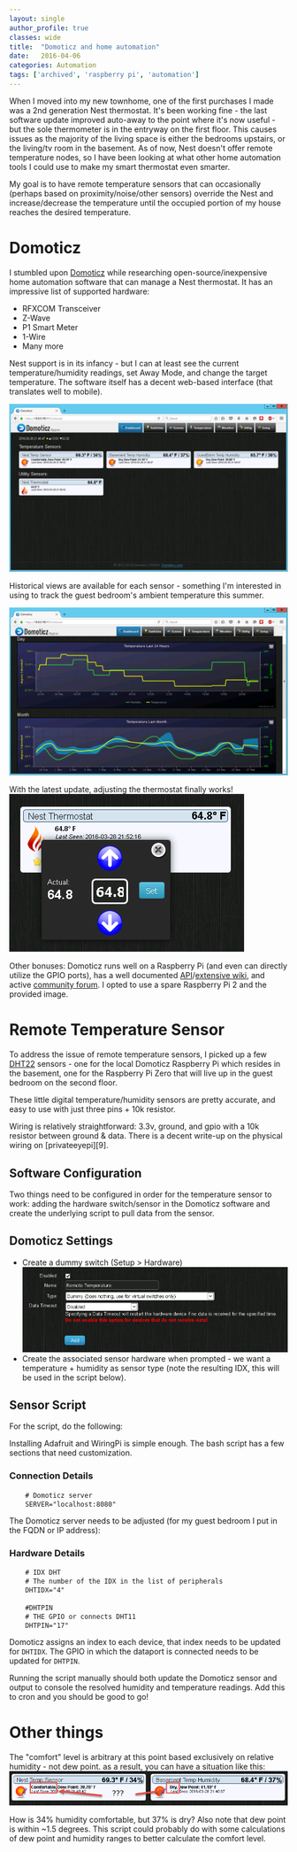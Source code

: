 ```yaml
---
layout: single
author_profile: true
classes: wide
title:  "Domoticz and home automation"
date:   2016-04-06
categories: Automation
tags: ['archived', 'raspberry pi', 'automation']
---
```

When I moved into my new townhome, one of the first purchases I made was a 2nd generation Nest thermostat. It's been working fine - the last software update improved auto-away to the point where it's now useful - but the sole thermometer is in the entryway on the first floor. This causes issues as the majority of the living space is either the bedrooms upstairs, or the living/tv room in the basement. As of now, Nest doesn't offer remote temperature nodes, so I have been looking at what other home automation tools I could use to make my smart thermostat even smarter.

My goal is to have remote temperature sensors that can occasionally (perhaps based on proximity/noise/other sensors) override the Nest and increase/decrease the temperature until the occupied portion of my house reaches the desired temperature.

# Domoticz

I stumbled upon [Domoticz][1] while researching open-source/inexpensive home automation software that can manage a Nest thermostat. It has an impressive list of supported hardware:

* RFXCOM Transceiver
* Z-Wave
* P1 Smart Meter
* 1-Wire
* Many more

Nest support is in its infancy - but I can at least see the current temperature/humidity readings, set Away Mode, and change the target temperature. The software itself has a decent web-based interface (that translates well to mobile).

![Main Page](/images/domoticz1.png)

Historical views are available for each sensor - something I'm interested in using to track the guest bedroom's ambient temperature this summer.

![Historical View](/images/domoticz2.png)

With the latest update, adjusting the thermostat finally works!
![Changing the Temperature](/images/domoticz3.png)

Other bonuses: Domoticz runs well on a Raspberry Pi (and even can directly utilize the GPIO ports), has a well documented [API][2]/[extensive wiki][3], and active [community forum][4]. I opted to use a spare Raspberry Pi 2 and the provided image.

# Remote Temperature Sensor

To address the issue of remote temperature sensors, I picked up a few [DHT22][5] sensors - one for the local Domoticz Raspberry Pi which resides in the basement, one for the Raspberry Pi Zero that will live up in the guest bedroom on the second floor.

These little digital temperature/humidity sensors are pretty accurate, and easy to use with just three pins + 10k resistor.

Wiring is relatively straightforward: 3.3v, ground, and gpio with a 10k resistor between ground & data. There is a decent write-up on the physical wiring on [privateeyepi][9].

## Software Configuration

Two things need to be configured in order for the temperature sensor to work: adding the hardware switch/sensor in the Domoticz software and create the underlying script to pull data from the sensor.

## Domoticz Settings

* Create a dummy switch (Setup > Hardware) ![Dummy Switch](/images/domoticz4.png)
* Create the associated sensor hardware when prompted - we want a temperature + humidity as sensor type (note the resulting IDX, this will be used in the script below).

## Sensor Script

For the script, do the following:

Installing Adafruit and WiringPi is simple enough. The bash script has a few sections that need customization.

### Connection Details

```
    # Domoticz server
    SERVER="localhost:8080"
```

The Domoticz server needs to be adjusted (for my guest bedroom I put in the FQDN or IP address):

### Hardware Details

```
    # IDX DHT
    # The number of the IDX in the list of peripherals
    DHTIDX="4"

    #DHTPIN
    # THE GPIO or connects DHT11
    DHTPIN="17"
```

Domoticz assigns an index to each device, that index needs to be updated for `DHTIDX`. The GPIO in which the dataport is connected needs to be updated for `DHTPIN`.

Running the script manually should both update the Domoticz sensor and output to console the resolved humidity and temperature readings. Add this to cron and you should be good to go!

# Other things

The "comfort" level is arbitrary at this point based exclusively on relative humidity - not dew point. as a result, you can have a situation like this:
![Is it dry or comfortable?](/images/domoticz.png)

How is 34% humidity comfortable, but 37% is dry? Also note that dew point is within ~1.5 degrees. This script could probably do with some calculations of dew point and humidity ranges to better calculate the comfort level.

[1]: https://domoticz.com/
[2]: https://www.domoticz.com/wiki/Domoticz_API/JSON_URL's
[3]: https://www.domoticz.com/wiki/Domoticz_Wiki_Manual
[4]: http://www.domoticz.com/forum/
[5]: http://smile.amazon.com/Sunkee-Digital-Temperature-Humidity-Replace/dp/B00CW82DHG/
[6]: http://projects.privateeyepi.com/home/home-alarm-system-project/temperature-and-humidity
